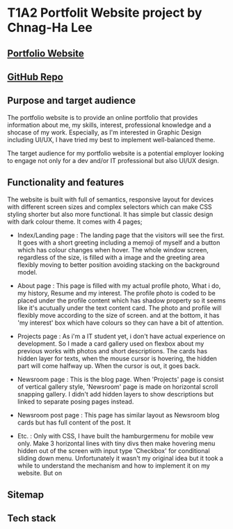 # T1A2 Portfolit Website project by Chnag-Ha Lee


## [Portfolio Website](http://lionwolfhaus.netlify.app)

## [GitHub Repo](https://github.com/RyanWoolf/ChanghaLee_T1A2)



## Purpose and target audience

The portfolio website is to provide an online portfolio that provides information about me, my skills, interest, professional knowledge and a shocase of my work. Especially, as I'm interested in Graphic Design including UI/UX, I have tried my best to implement well-balanced theme.

The target audience for my portfolio website is a potential employer looking to engage not only for a dev and/or IT professional but also UI/UX design.


## Functionality and features

The website is built with full of semantics, responsive layout for devices with different screen sizes and complex selectors which can make CSS styling shorter but also more functional. It has simple but classic design with dark colour theme. It comes with 4 pages;

- Index/Landing page : The landing page that the visitors will see the first. It goes with a short greeting including a memoji of myself and a button which has colour changes when hover. The whole window screen, regardless of the size, is filled with a image and the greeting area flexibly moving to better position avoiding stacking on the background model.


- About page : This page is filled with my actual profile photo, What i do, my history, Resume and my interest. The profile photo is coded to be placed under the profile content which has shadow property so it seems like it's acutually under the text content card. The photo and profile will flexibly move according to the size of screen. and at the bottom, it has 'my interest' box which have colours so they can have a bit of attention.


- Projects page : As i'm a IT student yet, i don't have actual experience on development. So I made a card gallery used on flexbox about my previous works with photos and short descriptions. The cards has hidden layer for texts, when the mouse cursor is hovering, the hidden part will come halfway up. When the cursor is out, it goes back.


- Newsroom page : This is the blog page. When 'Projects' page is consist of vertical gallery style, 'Newsroom' page is made on horizontal scroll snapping gallery. I didn't add hidden layers to show descriptions but linked to separate posing pages instead.


- Newsroom post page : This page has similar layout as Newsroom blog cards but has full content of the post. It 

- Etc. : Only with CSS, I have built the hamburgermenu for mobile vew only. Make 3 horizontal lines with tiny divs then make hovering menu hidden out of the screen with input type 'Checkbox' for conditional sliding down menu. Unfortunately it wasn't my original idea but it took a while to understand the mechanism and how to implement it on my website. But on 

## Sitemap


## Tech stack